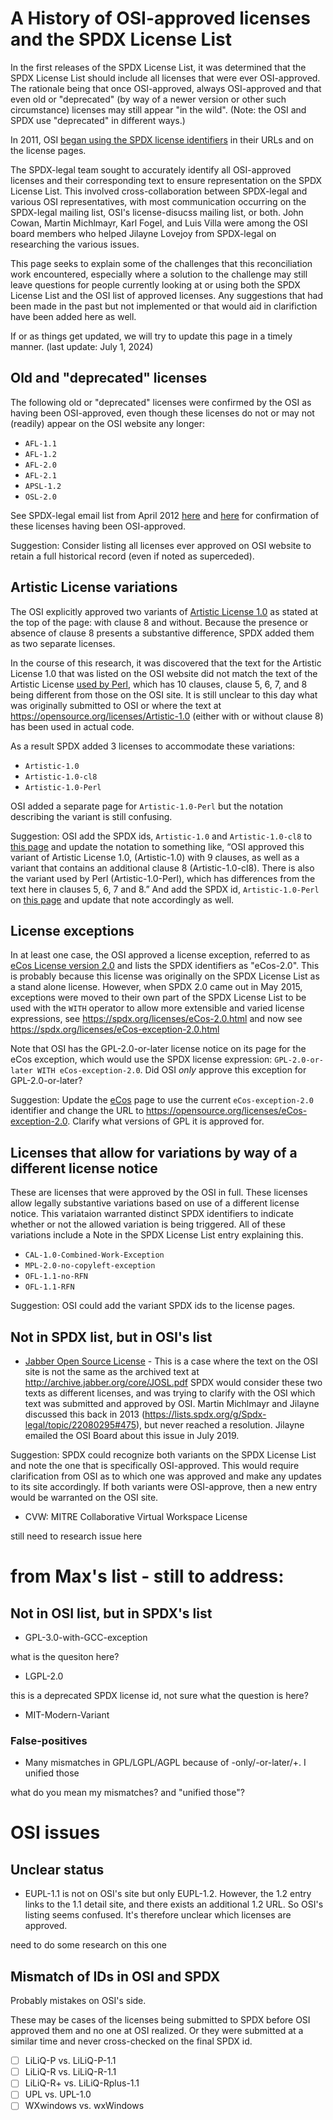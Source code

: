# A History of OSI-approved licenses and the SPDX License List

In the first releases of the SPDX License List, it was determined that the SPDX License List should include all licenses that were ever OSI-approved. The rationale being that once OSI-approved, always OSI-approved and that even old or "deprecated" (by way of a newer version or other such circumstance) licenses may still appear "in the wild". (Note: the OSI and SPDX use "deprecated" in different ways.)

In 2011, OSI [began using the SPDX license identifiers](https://opensource.org/minutes20110608) in their URLs and on the license pages.

The SPDX-legal team sought to accurately identify all OSI-approved licenses and their corresponding text to ensure representation on the SPDX License List. This involved cross-collaboration between SPDX-legal and various OSI representatives, with most communication occurring on the SPDX-legal mailing list, OSI's license-disucss mailing list, or both. John Cowan, Martin Michlmayr, Karl Fogel, and Luis Villa were among the OSI board members who helped Jilayne Lovejoy from SPDX-legal on researching the various issues. 

This page seeks to explain some of the challenges that this reconciliation work encountered, especially where a solution to the challenge may still leave questions for people currently looking at or using both the SPDX License List and the OSI list of approved licenses. Any suggestions that had been made in the past but not implemented or that would aid in clarifiction have been added here as well. 

If or as things get updated, we will try to update this page in a timely manner.
(last update: July 1, 2024)

## Old and "deprecated" licenses
The following old or "deprecated" licenses were confirmed by the OSI as having been OSI-approved, even though these licenses do not or may not (readily) appear on the OSI website any longer:

* `AFL-1.1`
* `AFL-1.2`
* `AFL-2.0`
* `AFL-2.1`
* `APSL-1.2`
* `OSL-2.0`

See SPDX-legal email list from April 2012 [here](https://lists.spdx.org/g/Spdx-legal/message/311?p=%2C%2C%2C20%2C0%2C0%2C0%3A%3Arecentpostdate%2Fsticky%2C%2Cosi%2C20%2C2%2C300%2C22080203) and 
[here](https://lists.spdx.org/g/Spdx-legal/message/312?p=%2C%2C%2C20%2C0%2C0%2C0%3A%3Arecentpostdate%2Fsticky%2C%2Cosi%2C20%2C2%2C300%2C22080204) for confirmation of these licenses having been OSI-approved.

Suggestion: Consider listing all licenses ever approved on OSI website to retain a full historical record (even if noted as superceded).

## Artistic License variations
The OSI explicitly approved two variants of [Artistic License 1.0](https://opensource.org/licenses/Artistic-1.0) as stated at the top of the page: with clause 8 and without. Because the presence or absence of clause 8 presents a substantive difference, SPDX added them as two separate licenses. 

In the course of this research, it was discovered that the text for the Artistic License 1.0 that was listed on the OSI website did not match the text of the Artistic License [used by Perl](https://dev.perl.org/licenses/artistic.html), which has 10 clauses, clause 5, 6, 7, and 8 being different from those on the OSI site. It is still unclear to this day what was originally submitted to OSI or where the text at https://opensource.org/licenses/Artistic-1.0 (either with or without clause 8) has been used in actual code.

As a result SPDX added 3 licenses to accommodate these variations:
* `Artistic-1.0`
* `Artistic-1.0-cl8`
* `Artistic-1.0-Perl`

OSI added a separate page for `Artistic-1.0-Perl` but the notation describing the variant is still confusing. 

Suggestion: OSI add the SPDX ids, `Artistic-1.0` and `Artistic-1.0-cl8` to [this page](https://opensource.org/licenses/Artistic-1.0) and update the notation to something like,  “OSI approved this variant of Artistic License 1.0, (Artistic-1.0) with 9 clauses, as well as a variant that contains an additional clause 8 (Artistic-1.0-cl8). There is also the variant used by Perl (Artistic-1.0-Perl), which has differences from the text here in clauses 5, 6, 7 and 8.”
And add the SPDX id, `Artistic-1.0-Perl` on [this page](https://opensource.org/licenses/Artistic-Perl-1.0) and update that note accordingly as well. 

## License exceptions
In at least one case, the OSI approved a license exception, referred to as [eCos License version 2.0](https://opensource.org/licenses/eCos-2.0) and lists the SPDX identifiers as "eCos-2.0". This is probably because this license was originally on the SPDX License List as a stand alone license. However, when SPDX 2.0 came out in May 2015, exceptions were moved to their own part of the SPDX License List to be used with the `WITH` operator to allow more extensible and varied license expressions, see https://spdx.org/licenses/eCos-2.0.html and now see https://spdx.org/licenses/eCos-exception-2.0.html

Note that OSI has the GPL-2.0-or-later license notice on its page for the eCos exception, which would use the SPDX license expression: `GPL-2.0-or-later WITH eCos-exception-2.0`. Did OSI _only_ approve this exception for GPL-2.0-or-later? 

Suggestion: Update the [eCos](https://opensource.org/licenses/eCos-2.0) page to use the current `eCos-exception-2.0` identifier and change the URL to https://opensource.org/licenses/eCos-exception-2.0. Clarify what versions of GPL it is approved for.

## Licenses that allow for variations by way of a different license notice
These are licenses that were approved by the OSI in full. These licenses allow legally substantive variations based on use of a different license notice. This variataion warranted distinct SPDX identifiers to indicate whether or not the allowed variation is being triggered. All of these variations include a Note in the SPDX License List entry explaining this. 

* `CAL-1.0-Combined-Work-Exception`
* `MPL-2.0-no-copyleft-exception`
* `OFL-1.1-no-RFN`
* `OFL-1.1-RFN`

Suggestion: OSI could add the variant SPDX ids to the license pages.

## Not in SPDX list, but in OSI's list

* [Jabber Open Source License](https://opensource.org/licenses/jabberpl) - This is a case where the text on the OSI site is not the same as the archived text at http://archive.jabber.org/core/JOSL.pdf SPDX would consider these two texts as different licenses, and was trying to clarify with the OSI which text was submitted and approved by OSI. Martin Michlmayr and Jilayne discussed this back in 2013 (https://lists.spdx.org/g/Spdx-legal/topic/22080295#475), but never reached a resolution. Jilayne emailed the OSI Board about this issue in July 2019. 

Suggestion: SPDX could recognize both variants on the SPDX License List and note the one that is specifically OSI-approved. This would require clarification from OSI as to which one was approved and make any updates to its site accordingly. If both variants were OSI-approve, then a new entry would be warranted on the OSI site. 

* CVW: MITRE Collaborative Virtual Workspace License

still need to research issue here

# from Max's list - still to address: 
## Not in OSI list, but in SPDX's list

* GPL-3.0-with-GCC-exception

what is the quesiton here?

* LGPL-2.0

this is a deprecated SPDX license id, not sure what the question is here?

* MIT-Modern-Variant

### False-positives

- Many mismatches in GPL/LGPL/AGPL because of -only/-or-later/+. I unified those

what do you mean my mismatches? and "unified those"?

# OSI issues

## Unclear status

* EUPL-1.1 is not on OSI's site but only EUPL-1.2. However, the 1.2 entry links to the 1.1 detail site, and there exists an additional 1.2 URL. So OSI's listing seems confused. It's therefore unclear which licenses are approved.

need to do some research on this one

## Mismatch of IDs in OSI and SPDX
Probably mistakes on OSI's side.

These may be cases of the licenses being submitted to SPDX before OSI approved them and no one at OSI realized. Or they were submitted at a similar time and never cross-checked on the final SPDX id.

- [ ] LiLiQ-P vs. LiLiQ-P-1.1
- [ ] LiLiQ-R vs. LiLiQ-R-1.1
- [ ] LiLiQ-R+ vs. LiLiQ-Rplus-1.1
- [ ] UPL vs. UPL-1.0
- [ ] WXwindows vs. wxWindows
